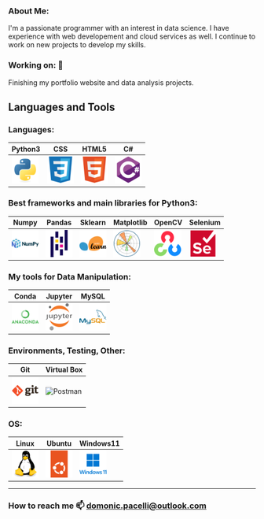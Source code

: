 ### About Me: 
I'm a passionate programmer with an interest in data science. I have experience with web developement and cloud services as well. I continue to work on new projects to develop my skills.


### Working on: 🚀
Finishing my portfolio website and data analysis projects.

## Languages and Tools 
<div>

### Languages:
| Python3 | CSS | HTML5 | C# |
|----------|----------|----------|-----|
|  <img src="https://github.com/devicons/devicon/blob/master/icons/python/python-original.svg" title="Python"  alt="Python" width="55" height="55"/>|<img src="https://github.com/devicons/devicon/blob/master/icons/css3/css3-original.svg" title="CSS3"  alt="CSS3" width="55" height="55"/>|<img src="https://github.com/devicons/devicon/blob/master/icons/html5/html5-original.svg" title="HTML5" alt="HTML5" width="55" height="55"/>|<img src="https://github.com/devicons/devicon/blob/master/icons/csharp/csharp-original.svg" title="CSHARP" alt="CSHARP" width="55" height="55"/>|

  

### Best frameworks and main libraries for Python3:

| Numpy | Pandas | Sklearn | Matplotlib | OpenCV | Selenium 
|----------|----------|----------|----------|----------|----------|
<img src="https://github.com/devicons/devicon/blob/master/icons/numpy/numpy-original-wordmark.svg" title="Numpy" alt="Numpy" width="55" height="55"/>|  <img src="https://github.com/devicons/devicon/blob/master/icons/pandas/pandas-original.svg" title="Pandas" alt="Pandas" width="55" height="55"/>|  <img src="https://github.com/devicons/devicon/blob/master/icons/scikitlearn/scikitlearn-original.svg" title="sklearn" alt="sklearn" width="55" height="55"/>|  <img src="https://github.com/devicons/devicon/blob/master/icons/matplotlib/matplotlib-original.svg" title="mpl" alt="mpl" width="55" height="55"/>| <img src="https://github.com/devicons/devicon/blob/master/icons/opencv/opencv-original.svg" title="mpl" alt="mpl" width="55" height="55"/>|  <img src="https://github.com/devicons/devicon/blob/master/icons/selenium/selenium-original.svg" title="Selenium"  alt="Selenium" width="55" height="55"/>|  



### My tools for Data Manipulation:

| Conda | Jupyter | MySQL |
|----------|----------|----------|
|<img src="https://github.com/devicons/devicon/blob/master/icons/anaconda/anaconda-original-wordmark.svg" title="Anaconda" alt="Conda" width="55" height="55"/>|<img src="https://github.com/devicons/devicon/blob/master/icons/jupyter/jupyter-original-wordmark.svg" title="Jupiter" alt="Jupiter" width="55" height="55"/>|<img src="https://github.com/devicons/devicon/blob/master/icons/mysql/mysql-original-wordmark.svg" title="SQL" alt="MySQL" width="55" height="55"/>


  
### Environments, Testing, Other:

| Git | Virtual Box |
|----------|----------|
|<img src="https://github.com/devicons/devicon/blob/master/icons/git/git-original-wordmark.svg" title="Git" alt="Git" width="55" height="55"/>|<img src="https://banner2.cleanpng.com/20190501/xvt/kisspng-computer-icons-virtualbox-portable-network-graphic-virtualbox-icon-of-line-style-available-in-svg-5cca247f73f9e3.6112721115567514874751.jpg" title="Postman" alt="Postman" width="80" height="55"/>|



### OS:

| Linux | Ubuntu | Windows11 |
|----------|----------|----------|
| <img src="https://github.com/devicons/devicon/blob/master/icons/linux/linux-original.svg" title="Linux" alt="Linux" width="55" height="55"/> | <img src="https://github.com/devicons/devicon/blob/master/icons/ubuntu/ubuntu-original.svg" title="Ubuntu" alt="Ubuntu" width="55" height="55"/> | <img src="https://github.com/devicons/devicon/blob/master/icons/windows11/windows11-original-wordmark.svg" title="Windows" alt="Windows" width="55" height="55"/> |


---


### How to reach me :mailbox: domonic.pacelli@outlook.com
